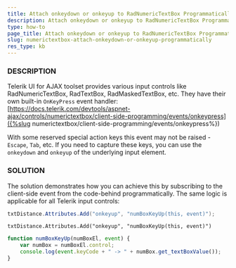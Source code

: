 ```yaml
---
title: Attach onkeydown or onkeyup to RadNumericTextBox Programmatically
description: Attach onkeydown or onkeyup to RadNumericTextBox Programmatically. Check it now!
type: how-to
page_title: Attach onkeydown or onkeyup to RadNumericTextBox Programmatically
slug: numerictextbox-attach-onkeydown-or-onkeyup-programmatically
res_type: kb
---
```



### DESCRIPTION

Telerik UI for AJAX toolset provides various input controls like RadNumericTextBox, RadTextBox, RadMaskedTextBox, etc. They have their own built-in `OnKeyPress` event handler:  
[https://docs.telerik.com/devtools/aspnet-ajax/controls/numerictextbox/client-side-programming/events/onkeypress]({%slug numerictextbox/client-side-programming/events/onkeypress%}) 
  
 With some reserved special action keys this event may not be raised - `Escape`, `Tab`, etc. If you need to capture these keys, you can use the `onkeydown` and `onkeyup` of the underlying input element.

### SOLUTION
 The solution demonstrates how you can achieve this by subscribing to the client-side event from the code-behind programmatically. The same logic is applicable for all Telerik input controls:  

````C#
txtDistance.Attributes.Add("onkeyup", "numBoxKeyUp(this, event)");
````
````VB
txtDistance.Attributes.Add("onkeyup", "numBoxKeyUp(this, event)")
````

````JavaScript
function numBoxKeyUp(numBoxEl, event) {
    var numBox = numBoxEl.control;
    console.log(event.keyCode + " -> " + numBox.get_textBoxValue());
}
````

  

 


